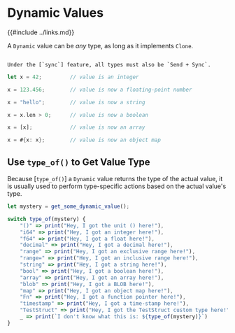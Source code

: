 Dynamic Values
==============

{{#include ../links.md}}

A `Dynamic` value can be _any_ type, as long as it implements `Clone`.

~~~admonish warning.small "`Send + Sync`"

Under the [`sync`] feature, all types must also be `Send + Sync`.
~~~

```rust
let x = 42;         // value is an integer

x = 123.456;        // value is now a floating-point number

x = "hello";        // value is now a string

x = x.len > 0;      // value is now a boolean

x = [x];            // value is now an array

x = #{x: x};        // value is now an object map
```


Use `type_of()` to Get Value Type
---------------------------------

Because [`type_of()`] a `Dynamic` value returns the type of the actual value,
it is usually used to perform type-specific actions based on the actual value's type.

```js
let mystery = get_some_dynamic_value();

switch type_of(mystery) {
    "()" => print("Hey, I got the unit () here!"),
    "i64" => print("Hey, I got an integer here!"),
    "f64" => print("Hey, I got a float here!"),
    "decimal" => print("Hey, I got a decimal here!"),
    "range" => print("Hey, I got an exclusive range here!"),
    "range=" => print("Hey, I got an inclusive range here!"),
    "string" => print("Hey, I got a string here!"),
    "bool" => print("Hey, I got a boolean here!"),
    "array" => print("Hey, I got an array here!"),
    "blob" => print("Hey, I got a BLOB here!"),
    "map" => print("Hey, I got an object map here!"),
    "Fn" => print("Hey, I got a function pointer here!"),
    "timestamp" => print("Hey, I got a time-stamp here!"),
    "TestStruct" => print("Hey, I got the TestStruct custom type here!"),
    _ => print(`I don't know what this is: ${type_of(mystery)}`)
}
```

